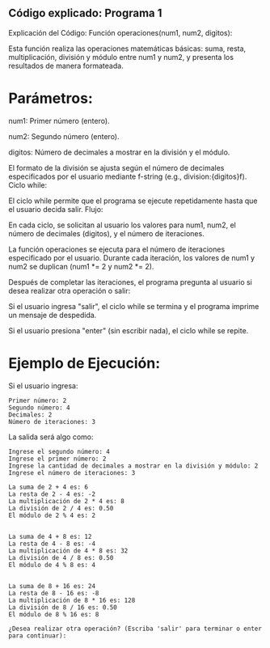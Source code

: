 ## Código explicado: Programa 1


Explicación del Código:
Función operaciones(num1, num2, digitos):

Esta función realiza las operaciones matemáticas básicas: suma, resta, multiplicación, división y módulo entre num1 y num2, y presenta los resultados de manera formateada.


# Parámetros:
num1: Primer número (entero).


num2: Segundo número (entero).


digitos: Número de decimales a mostrar en la división y el módulo.


El formato de la división se ajusta según el número de decimales especificados por el usuario mediante f-string (e.g., division:{digitos}f).
Ciclo while:

El ciclo while permite que el programa se ejecute repetidamente hasta que el usuario decida salir.
Flujo:


En cada ciclo, se solicitan al usuario los valores para num1, num2, el número de decimales (digitos), y el número de iteraciones.


La función operaciones se ejecuta para el número de iteraciones especificado por el usuario. Durante cada iteración, los valores de num1 y num2 se duplican (num1 *= 2 y num2 *= 2).


Después de completar las iteraciones, el programa pregunta al usuario si desea realizar otra operación o salir:


Si el usuario ingresa "salir", el ciclo while se termina y el programa imprime un mensaje de despedida.


Si el usuario presiona "enter" (sin escribir nada), el ciclo while se repite.


# Ejemplo de Ejecución:
Si el usuario ingresa:
```
Primer número: 2
Segundo número: 4
Decimales: 2
Número de iteraciones: 3

```
La salida será algo como:

```
Ingrese el segundo número: 4
Ingrese el primer número: 2
Ingrese la cantidad de decimales a mostrar en la división y módulo: 2
Ingrese el número de iteraciones: 3

La suma de 2 + 4 es: 6
La resta de 2 - 4 es: -2
La multiplicación de 2 * 4 es: 8
La división de 2 / 4 es: 0.50
El módulo de 2 % 4 es: 2


La suma de 4 + 8 es: 12
La resta de 4 - 8 es: -4
La multiplicación de 4 * 8 es: 32
La división de 4 / 8 es: 0.50
El módulo de 4 % 8 es: 4


La suma de 8 + 16 es: 24
La resta de 8 - 16 es: -8
La multiplicación de 8 * 16 es: 128
La división de 8 / 16 es: 0.50
El módulo de 8 % 16 es: 8

¿Desea realizar otra operación? (Escriba 'salir' para terminar o enter para continuar):
```
